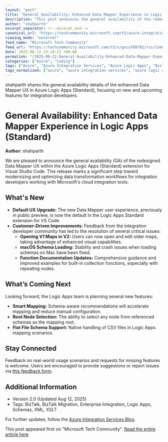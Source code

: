 ```yaml
---
layout: "post"
title: "General Availability: Enhanced Data Mapper Experience in Logic Apps (Standard)"
description: "This post announces the general availability of the redesigned Data Mapper UX in the Azure Logic Apps (Standard) extension for Visual Studio Code. It highlights new features such as improved map editing, Mac schema support, enhanced function documentation, and offers a preview of upcoming functionalities like smart mapping and CSV schema handling, focusing on integration developer experience within the Azure ecosystem."
author: "shahparth"
excerpt_separator: <!--excerpt_end-->
canonical_url: "https://techcommunity.microsoft.com/t5/azure-integration-services-blog/general-availability-enhanced-data-mapper-experience-in-logic/ba-p/4442296"
viewing_mode: "external"
feed_name: "Microsoft Tech Community"
feed_url: "https://techcommunity.microsoft.com/t5/s/gxcuf89792/rss/Community"
date: 2025-08-12 23:19:21 +00:00
permalink: "/2025-08-12-General-Availability-Enhanced-Data-Mapper-Experience-in-Logic-Apps-Standard.html"
categories: ["Azure", "Coding"]
tags: ["Azure", "Azure Integration Services", "Azure Logic Apps", "BizTalk Migration", "Coding", "Community", "CSV Schema", "Data Mapper UX", "Data Transformation", "Enterprise Integration", "Function Documentation", "GA Release", "Integration Development", "Macos Support", "Map Transformation", "Microsoft", "Schema Mapping", "Smart Mapping", "Visual Studio Code", "XML", "XSLT"]
tags_normalized: ["azure", "azure integration services", "azure logic apps", "biztalk migration", "coding", "community", "csv schema", "data mapper ux", "data transformation", "enterprise integration", "function documentation", "ga release", "integration development", "macos support", "map transformation", "microsoft", "schema mapping", "smart mapping", "visual studio code", "xml", "xslt"]
---
```


shahparth shares the general availability details of the enhanced Data Mapper UX in Azure Logic Apps (Standard), focusing on new and upcoming features for integration developers.<!--excerpt_end-->

# General Availability: Enhanced Data Mapper Experience in Logic Apps (Standard)

**Author:** shahparth

We are pleased to announce the general availability (GA) of the redesigned Data Mapper UX within the Azure Logic Apps (Standard) extension for Visual Studio Code. This release marks a significant step toward modernizing and optimizing data transformation workflows for integration developers working with Microsoft's cloud integration tools.

## What's New

- **Default UX Upgrade:** The new Data Mapper user experience, previously in public preview, is now the default in the Logic Apps Standard extension for VS Code.
- **Customer-Driven Improvements:** Feedback from the integration developer community has led to the resolution of several critical issues:
  - **Opening V1 Maps in V2:** Users can now open and edit older maps, taking advantage of enhanced visual capabilities.
  - **macOS Schema Loading:** Stability and crash issues when loading schemas on Mac have been fixed.
  - **Function Documentation Updates:** Comprehensive guidance and improved examples for built-in collection functions, especially with repeating nodes.

## What’s Coming Next

Looking forward, the Logic Apps team is planning several new features:

- **Smart Mapping:** Schema-aware recommendations will accelerate mapping and reduce manual configuration.
- **Root Node Selection:** The ability to select any node from referenced schemas as the mapping root.
- **Flat File Schema Support:** Native handling of CSV files in Logic Apps mapping scenarios.

## Stay Connected

Feedback on real-world usage scenarios and requests for missing features is welcome. Users are encouraged to provide suggestions or report issues via [this feedback form](https://aka.ms/mapper-feedback).

## Additional Information

- Version 2.0 (Updated Aug 12, 2025)
- Tags: BizTalk, BizTalk Migration, Enterprise Integration, Logic Apps, Schemas, XML, XSLT

For further updates, follow the [Azure Integration Services Blog](/category/azure/blog/integrationsonazureblog).

This post appeared first on "Microsoft Tech Community". [Read the entire article here](https://techcommunity.microsoft.com/t5/azure-integration-services-blog/general-availability-enhanced-data-mapper-experience-in-logic/ba-p/4442296)

